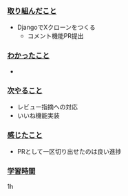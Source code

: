 ### <u>取り組んだこと</u>
- DjangoでXクローンをつくる
    - コメント機能PR提出

### <u>わかったこと</u>
- 

### <u>次やること</u>
- レビュー指摘への対応
- いいね機能実装

### <u>感じたこと</u>
- PRとして一区切り出せたのは良い進捗

### <u>学習時間</u>
1h